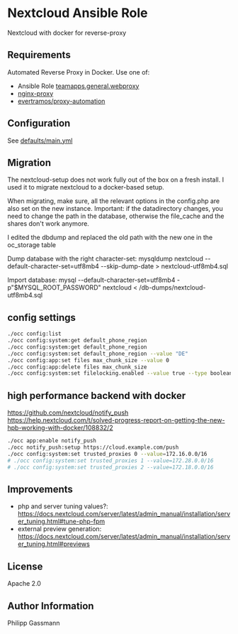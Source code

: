 # Nextcloud Ansible Role

Nextcloud with docker for reverse-proxy

## Requirements

Automated Reverse Proxy in Docker. Use one of:

* Ansible Role [teamapps.general.webproxy](../webproxy/README.md)
* [nginx-proxy](https://github.com/nginx-proxy/nginx-proxy)
* [evertramos/proxy-automation]( https://github.com/evertramos/nginx-proxy-automation)

## Configuration

See [defaults/main.yml](defaults/main.yml)

## Migration

The nextcloud-setup does not work fully out of the box on a fresh install. I used it to migrate nextcloud to a docker-based setup.

When migrating, make sure, all the relevant options in the config.php are also set on the new instance.
Important: if the datadirectory changes, you need to change the path in the database, otherwise the file_cache and the shares don't work anymore.

I edited the dbdump and replaced the old path with the new one in the oc_storage table

Dump database with the right character-set:
mysqldump nextcloud  --default-character-set=utf8mb4 --skip-dump-date > nextcloud-utf8mb4.sql

Import database:
mysql --default-character-set=utf8mb4 -p"$MYSQL_ROOT_PASSWORD" nextcloud < /db-dumps/nextcloud-utf8mb4.sql

## config settings

~~~bash
./occ config:list
./occ config:system:get default_phone_region
./occ config:system:get default_phone_region
./occ config:system:set default_phone_region --value "DE"
./occ config:app:set files max_chunk_size --value 0
./occ config:app:delete files max_chunk_size
./occ config:system:set filelocking.enabled --value true --type boolean
~~~

## high performance backend with docker

https://github.com/nextcloud/notify_push
https://help.nextcloud.com/t/solved-progress-report-on-getting-the-new-hpb-working-with-docker/108832/2

~~~bash
./occ app:enable notify_push
./occ notify_push:setup https://cloud.example.com/push
./occ config:system:set trusted_proxies 0 --value=172.16.0.0/16
# ./occ config:system:set trusted_proxies 1 --value=172.28.0.0/16
# ./occ config:system:set trusted_proxies 2 --value=172.18.0.0/16
~~~

## Improvements

* php and server tuning values?: https://docs.nextcloud.com/server/latest/admin_manual/installation/server_tuning.html#tune-php-fpm
* external preview generation: https://docs.nextcloud.com/server/latest/admin_manual/installation/server_tuning.html#previews

## License

Apache 2.0

## Author Information

Philipp Gassmann
